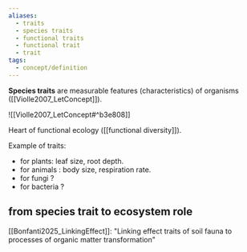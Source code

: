 ```yaml
---
aliases:
  - traits
  - species traits
  - functional traits
  - functional trait
  - trait
tags:
  - concept/definition
---
```

**Species traits** are measurable features (characteristics) of organisms ([[Violle2007_LetConcept]]). 

![[Violle2007_LetConcept#^b3e808]]

Heart of functional ecology ([[functional diversity]]).

Example of traits:
- for plants: leaf size, root depth. 
- for animals : body size, respiration rate.
- for fungi ? 
- for bacteria ?
## from species trait to ecosystem role
[[Bonfanti2025_LinkingEffect]]: "Linking effect traits of soil fauna to processes of organic matter transformation"
